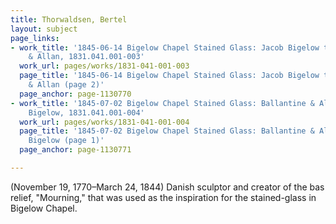```yaml
---
title: Thorwaldsen, Bertel
layout: subject
page_links:
- work_title: '1845-06-14 Bigelow Chapel Stained Glass: Jacob Bigelow to Ballantine
    & Allan, 1831.041.001-003'
  work_url: pages/works/1831-041-001-003
  page_title: '1845-06-14 Bigelow Chapel Stained Glass: Jacob Bigelow to Ballantine
    & Allan (page 2)'
  page_anchor: page-1130770
- work_title: '1845-07-02 Bigelow Chapel Stained Glass: Ballantine & Allan to Jacob
    Bigelow, 1831.041.001-004'
  work_url: pages/works/1831-041-001-004
  page_title: '1845-07-02 Bigelow Chapel Stained Glass: Ballantine & Allan to Jacob
    Bigelow (page 1)'
  page_anchor: page-1130771

---
```

<p>(November 19, 1770–March 24, 1844) Danish sculptor and creator of the bas relief, "Mourning," that was used as the inspiration for the stained-glass in Bigelow Chapel.</p>